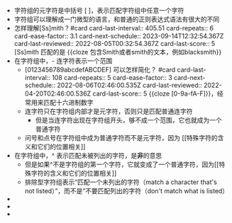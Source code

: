 - 字符组的元字符是中括号 [ ]，表示匹配字符组中任意一个字符
- 字符组可以理解成一门微型的语言，和普通的正则表达式语法有很大的不同
- 怎样理解[Ss]mith ? #card
  card-last-interval:: 405.51
  card-repeats:: 6
  card-ease-factor:: 3.1
  card-next-schedule:: 2023-09-14T12:32:54.367Z
  card-last-reviewed:: 2022-08-05T00:32:54.367Z
  card-last-score:: 5
  [Ss]mith 匹配的是 {{cloze 包含Smith或者smith的文本，例如blacksmith}}
- 在字符组中，- 连字符表示一个范围
	- [0123456789abcdefABCDEF] 可以怎样简化？ #card
	  card-last-interval:: 108
	  card-repeats:: 5
	  card-ease-factor:: 3
	  card-next-schedule:: 2022-08-06T02:46:00.535Z
	  card-last-reviewed:: 2022-04-20T02:46:00.536Z
	  card-last-score:: 5
	  {{cloze [0-9a-fA-F]}}，经常用来匹配十六进制数字
	- 连字符只在字符组内部才是元字符，否则只是匹配普通连字符
		- 但是当连字符出现在字符组开头，够不成一个范围，它也就成为一个普通字符
	- 问号和点号在字符组中成为普通字符而不是元字符，因为 [[特殊字符的含义和它们的位置相关]]
- 在字符组中，^ 表示匹配未被列出的字符，是**非**的意思
	- 但是如果^不是字符组的第一个字符，它就变成了一个普通字符，因为[[特殊字符的含义和它们的位置相关]]
	- 排除型字符组表示“匹配一个未列出的字符（match a character that's not listed）”，而不是“不要匹配列出的字符（don't match what is listed）
-
-
-